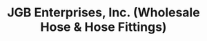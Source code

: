 ---
title: "JGB Enterprises, Inc. (Wholesale Hose & Hose Fittings)"
url: /liverpool/jgb-enterprises-inc-wholesale-hose-und-hose-fittings/
shop: Baustoffe
---
